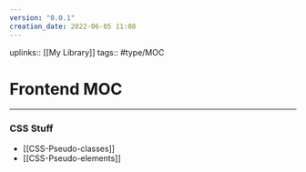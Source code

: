 ```yaml
---
version: "0.0.1"
creation_date: 2022-06-05 11:08
---
```


uplinks:: [[My Library]]
tags:: #type/MOC

# Frontend MOC
---
### CSS Stuff
- [[CSS-Pseudo-classes]]
- [[CSS-Pseudo-elements]]